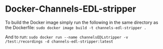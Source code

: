 # Docker-Channels-EDL-stripper

To build the Docker image simply run the following in the same directory as the Dockerfile:
```sudo docker image build -t channels-edl-stripper .```

And to run:
```sudo docker run --name channelsEDLstripper -v /test:/recordings -d channels-edl-stripper:latest```